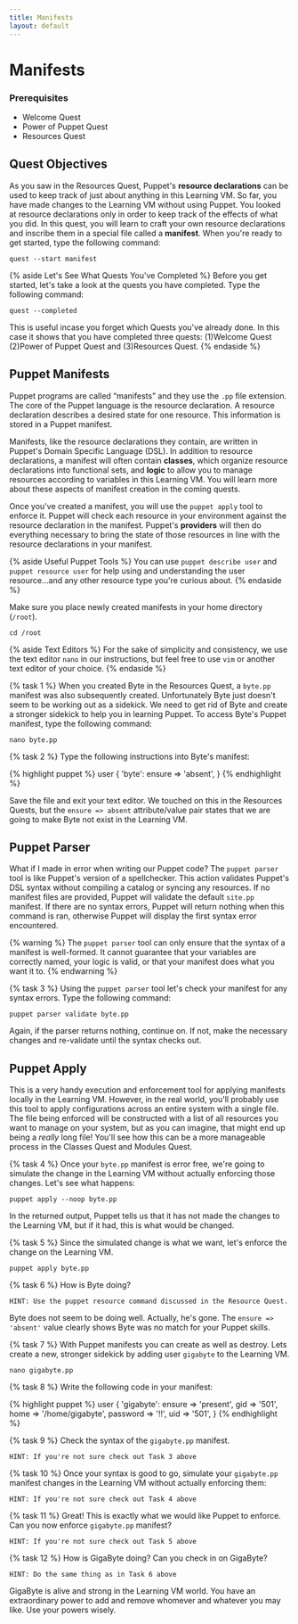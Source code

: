 ```yaml
---
title: Manifests
layout: default
---
```


# Manifests

### Prerequisites

- Welcome Quest
- Power of Puppet Quest
- Resources Quest

## Quest Objectives

As you saw in the Resources Quest, Puppet's **resource declarations** can be used to keep track of just about anything in this Learning VM. So far, you have made changes to the Learning VM without using Puppet. You looked at resource declarations only in order to keep track of the effects of what you did. In this quest, you will learn to craft your own resource declarations and inscribe them in a special file called a **manifest**. When you're ready to get started, type the following command:

    quest --start manifest

{% aside Let's See What Quests You've Completed %}
Before you get started, let's take a look at the quests you have completed. Type the following command:

	quest --completed

This is useful incase you forget which Quests you've already done. In this case it shows that you have completed three quests: (1)Welcome Quest (2)Power of Puppet Quest and (3)Resources Quest.
{% endaside %}

## Puppet Manifests

Puppet programs are called “manifests” and they use the `.pp` file extension. The core of the Puppet language is the resource declaration. A resource declaration describes a desired state for one resource. This information is stored in a Puppet manifest.

Manifests, like the resource declarations they contain, are written in Puppet's Domain Specific Language (DSL). In addition to resource declarations, a manifest will often contain **classes**, which organize resource declarations into functional sets, and **logic** to allow you to manage resources according to variables in this Learning VM. You will learn more about these aspects of manifest creation in the coming quests.

Once you've created a manifest, you will use the `puppet apply` tool to enforce it. Puppet will check each resource in your environment against the resource declaration in the manifest. Puppet's **providers** will then do everything necessary to bring the state of those resources in line with the resource declarations in your manifest.

{% aside Useful Puppet Tools %}
You can use `puppet describe user` and `puppet resource user` for help using and understanding the user resource...and any other resource type you're curious about.
{% endaside %}

Make sure you place newly created manifests in your home directory (`/root`).

	cd /root

{% aside Text Editors %}
For the sake of simplicity and consistency, we use the text editor `nano` in our instructions, but feel free to use `vim` or another text editor of your choice.
{% endaside %}

{% task 1 %}
When you created Byte in the Resources Quest, a `byte.pp` manifest was also subsequently created. Unfortunately Byte just doesn't seem to be working out as a sidekick. We need to get rid of Byte and create a stronger sidekick to help you in learning Puppet. To access Byte's Puppet manifest, type the following command:

	nano byte.pp

{% task 2 %}
Type the following instructions into Byte's manifest:

{% highlight puppet %}
user { 'byte':
	ensure => 'absent',
}
{% endhighlight %}

Save the file and exit your text editor. We touched on this in the Resources Quests, but the `ensure => absent` attribute/value pair states that we are going to make Byte not exist in the Learning VM.

## Puppet Parser

What if I made in error when writing our Puppet code? The `puppet parser` tool is like Puppet's version of a spellchecker. This action validates Puppet's DSL syntax without compiling a catalog or syncing any resources. If no manifest files are provided, Puppet will validate the default `site.pp` manifest. If there are no syntax errors, Puppet will return nothing when this command is ran, otherwise Puppet will display the first syntax error encountered. 

{% warning %}
The `puppet parser` tool can only ensure that the syntax of a manifest is well-formed. It cannot guarantee that your variables are correctly named, your logic is valid, or that your manifest does what you want it to.
{% endwarning %}

{% task 3 %}
Using the `puppet parser` tool let's check your manifest for any syntax errors. Type the following command:

	puppet parser validate byte.pp

Again, if the parser returns nothing, continue on. If not, make the necessary changes and re-validate until the syntax checks out.

## Puppet Apply

This is a very handy execution and enforcement tool for applying manifests locally in the Learning VM. However, in the real world, you'll probably use this tool to apply configurations across an entire system with a single file. The file being enforced will be constructed with a list of all resources you want to manage on your system, but as you can imagine, that might end up being a _really_ long file! You'll see how this can be a more manageable process in the  Classes Quest and Modules Quest.

{% task 4 %}
Once your `byte.pp` manifest is error free, we're going to simulate the change in the Learning VM without actually enforcing those changes. Let's see what happens:

	puppet apply --noop byte.pp

In the returned output, Puppet tells us that it has not made the changes to the Learning VM, but if it had, this is what would be changed.

{% task 5 %}
Since the simulated change is what we want, let's enforce the change on the Learning VM.

	puppet apply byte.pp

{% task 6 %}
How is Byte doing?

	HINT: Use the puppet resource command discussed in the Resource Quest.
		
Byte does not seem to be doing well. Actually, he's gone. The `ensure => 'absent'` value clearly shows Byte was no match for your Puppet skills.

{% task 7 %}
With Puppet manifests you can create as well as destroy. Lets create a new, stronger sidekick by adding user `gigabyte` to the Learning VM.

	nano gigabyte.pp

{% task 8 %}
Write the following code in your manifest:

{% highlight puppet %}
user { 'gigabyte':
	ensure => 'present',
	gid => '501',
	home => '/home/gigabyte',
	password => '!!',
	uid => '501',
}
{% endhighlight %}

{% task 9 %}
Check the syntax of the `gigabyte.pp` manifest.

	HINT: If you're not sure check out Task 3 above
	
{% task 10 %}
Once your syntax is good to go, simulate your `gigabyte.pp` manifest changes in the Learning VM without actually enforcing them:

	HINT: If you're not sure check out Task 4 above
	
{% task 11 %}
Great! This is exactly what we would like Puppet to enforce. Can you now enforce `gigabyte.pp` manifest?

	HINT: If you're not sure check out Task 5 above
	
{% task 12 %}
How is GigaByte doing? Can you check in on GigaByte?

	HINT: Do the same thing as in Task 6 above
		
GigaByte is alive and strong in the Learning VM world. You have an extraordinary power to add and remove whomever and whatever you may like. Use your powers wisely.
